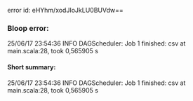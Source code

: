 error id: eHYhm/xodJIoJkLU0BUVdw==
### Bloop error:

25/06/17 23:54:36 INFO DAGScheduler: Job 1 finished: csv at main.scala:28, took 0,565905 s
#### Short summary: 

25/06/17 23:54:36 INFO DAGScheduler: Job 1 finished: csv at main.scala:28, took 0,565905 s